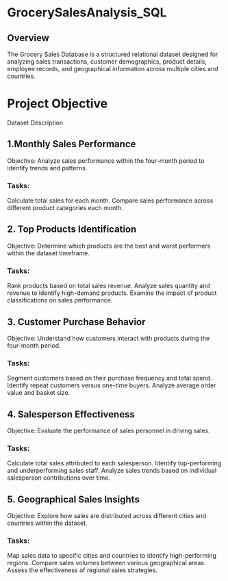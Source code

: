# GrocerySalesAnalysis_SQL
## Overview
The Grocery Sales Database is a structured relational dataset designed for analyzing sales transactions, customer demographics, product details, employee records, and geographical information across multiple cities and countries. 
# Project Objective
Dataset Description

## 1.Monthly Sales Performance
Objective: Analyze sales performance within the four-month period to identify trends and patterns.
### Tasks:
Calculate total sales for each month.
Compare sales performance across different product categories each month.
## 2. Top Products Identification
Objective: Determine which products are the best and worst performers within the dataset timeframe.
### Tasks:
Rank products based on total sales revenue.
Analyze sales quantity and revenue to identify high-demand products.
Examine the impact of product classifications on sales performance.
## 3. Customer Purchase Behavior
Objective: Understand how customers interact with products during the four-month period.
### Tasks:
Segment customers based on their purchase frequency and total spend.
Identify repeat customers versus one-time buyers.
Analyze average order value and basket size.
## 4. Salesperson Effectiveness
Objective: Evaluate the performance of sales personnel in driving sales.
### Tasks:
Calculate total sales attributed to each salesperson.
Identify top-performing and underperforming sales staff.
Analyze sales trends based on individual salesperson contributions over time.
## 5. Geographical Sales Insights
Objective: Explore how sales are distributed across different cities and countries within the dataset.
### Tasks:
Map sales data to specific cities and countries to identify high-performing regions.
Compare sales volumes between various geographical areas.
Assess the effectiveness of regional sales strategies.
